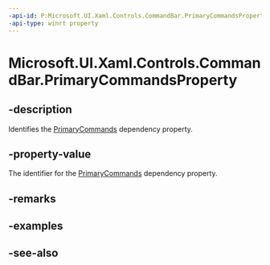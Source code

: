```yaml
---
-api-id: P:Microsoft.UI.Xaml.Controls.CommandBar.PrimaryCommandsProperty
-api-type: winrt property
---
```


<!-- Property syntax
public Windows.UI.Xaml.DependencyProperty PrimaryCommandsProperty { get; }
-->

# Microsoft.UI.Xaml.Controls.CommandBar.PrimaryCommandsProperty

## -description
Identifies the [PrimaryCommands](commandbar_primarycommands.md) dependency property.

## -property-value
The identifier for the [PrimaryCommands](commandbar_primarycommands.md) dependency property.

## -remarks

## -examples

## -see-also
